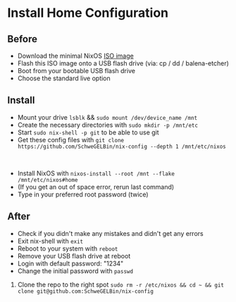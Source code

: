 # Install Home Configuration

## Before
- Download the minimal NixOS [ISO image](https://channels.nixos.org/nixos-24.11/latest-nixos-minimal-x86_64-linux.iso)
- Flash this ISO image onto a USB flash drive (via: cp / dd / balena-etcher)
- Boot from your bootable USB flash drive
- Choose the standard live option

## Install
- Mount your drive `lsblk` && `sudo mount /dev/device_name /mnt`
- Create the necessary directories with `sudo mkdir -p /mnt/etc`
- Start `sudo nix-shell -p git` to be able to use git
- Get these config files with `git clone https://github.com/SchweGELBin/nix-config --depth 1 /mnt/etc/nixos`

<br>

- Install NixOS with `nixos-install --root /mnt --flake /mnt/etc/nixos#home`
- (If you get an out of space error, rerun last command)
- Type in your preferred root password (twice)

## After
- Check if you didn't make any mistakes and didn't get any errors
- Exit nix-shell with `exit`
- Reboot to your system with `reboot`
- Remove your USB flash drive at reboot
- Login with default password: "1234"
- Change the initial password with `passwd`
1. Clone the repo to the right spot `sudo rm -r /etc/nixos && cd ~ && git clone git@github.com:SchweGELBin/nix-config`
